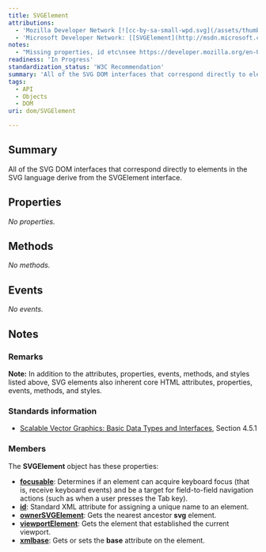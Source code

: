 ```yaml
---
title: SVGElement
attributions:
  - 'Mozilla Developer Network [![cc-by-sa-small-wpd.svg](/assets/thumb/8/8c/cc-by-sa-small-wpd.svg/120px-cc-by-sa-small-wpd.svg.png)](http://creativecommons.org/licenses/by-sa/3.0/us/): [[SVGElement](https://developer.mozilla.org/en-US/docs/Web/API/SVGElement) Article]'
  - 'Microsoft Developer Network: [[SVGElement](http://msdn.microsoft.com/en-us/library/ie/gg305566(v=vs.85).aspx) Article]'
notes:
  - "Missing properties, id etc\nsee https://developer.mozilla.org/en-US/docs/Web/API/SVGElement"
readiness: 'In Progress'
standardization_status: 'W3C Recommendation'
summary: 'All of the SVG DOM interfaces that correspond directly to elements in the SVG language derive from the SVGElement interface.'
tags:
  - API
  - Objects
  - DOM
uri: dom/SVGElement

---
```

## <span>Summary</span>

All of the SVG DOM interfaces that correspond directly to elements in the SVG language derive from the SVGElement interface.

## <span>Properties</span>

*No properties.*

## <span>Methods</span>

*No methods.*

## <span>Events</span>

*No events.*

## <span>Notes</span>

### <span>Remarks</span>

**Note:** In addition to the attributes, properties, events, methods, and styles listed above, SVG elements also inherent core HTML attributes, properties, events, methods, and styles.

### <span>Standards information</span>

-   [Scalable Vector Graphics: Basic Data Types and Interfaces](http://go.microsoft.com/fwlink/p/?linkid=204732), Section 4.5.1

### <span>Members</span>

The **SVGElement** object has these properties:

-   [**focusable**](/svg/properties/focusable): Determines if an element can acquire keyboard focus (that is, receive keyboard events) and be a target for field-to-field navigation actions (such as when a user presses the Tab key).
-   [**id**](/svg/properties/id): Standard XML attribute for assigning a unique name to an element.
-   [**ownerSVGElement**](/svg/properties/ownerSVGElement): Gets the nearest ancestor **svg** element.
-   [**viewportElement**](/svg/properties/viewportElement): Gets the element that established the current viewport.
-   [**xmlbase**](/svg/properties/xmlbase): Gets or sets the **base** attribute on the element.
